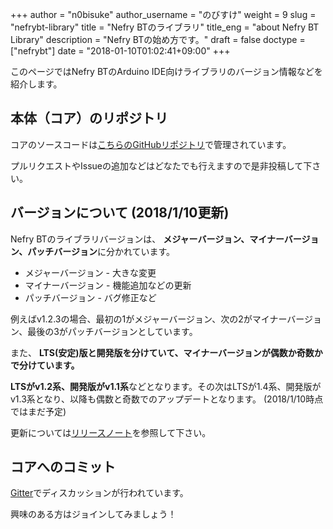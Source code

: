 +++
author = "n0bisuke"
author_username = "のびすけ"
weight = 9
slug = "nefrybt-library"
title = "Nefry BTのライブラリ"
title_eng = "about Nefry BT Library"
description = "Nefry BTの始め方です。"
draft = false
doctype = ["nefrybt"]
date = "2018-01-10T01:02:41+09:00"
+++

このページではNefry BTのArduino IDE向けライブラリのバージョン情報などを紹介します。

## 本体（コア）のリポジトリ

コアのソースコードは[こちらのGitHubリポジトリ](https://github.com/Nefry-Community/arduino-esp32/)で管理されています。

プルリクエストやIssueの追加などはどなたでも行えますので是非投稿して下さい。

## バージョンについて (2018/1/10更新)

Nefry BTのライブラリバージョンは、 **メジャーバージョン、マイナーバージョン、パッチバージョン**に分かれています。

* メジャーバージョン - 大きな変更
* マイナーバージョン - 機能追加などの更新
* パッチバージョン - バグ修正など

例えばv1.2.3の場合、最初の1がメジャーバージョン、次の2がマイナーバージョン、最後の3がパッチバージョンとしています。

また、 **LTS(安定)版と開発版を分けていて、マイナーバージョンが偶数か奇数かで分けています。**

**LTSがv1.2系、開発版がv1.1系**などとなります。その次はLTSが1.4系、開発版がv1.3系となり、以降も偶数と奇数でのアップデートとなります。 (2018/1/10時点ではまだ予定)

更新については[リリースノート](https://github.com/Nefry-Community/arduino-esp32/blob/master/release%20note.md)を参照して下さい。



## コアへのコミット

[Gitter](https://gitter.im/Nefry-Community/)でディスカッションが行われています。

興味のある方はジョインしてみましょう！